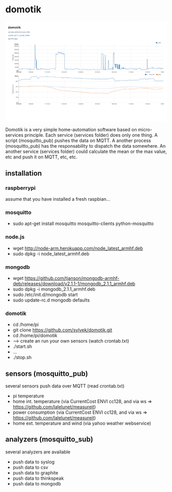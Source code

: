 # domotik

![screenshot](extras/screenshot.png)

Domotik is a very simple home-automation software based on micro-services principle.
Each service (services folder) does only one thing. A script (mosquitto_pub) pushes the data on MQTT.
A another process (mosquitto_pub) has the responsability to dispatch the data somewhere.
An another service (services folder) could calculate the mean or the max value, etc and push it on MQTT, etc, etc.

## installation
### raspberrypi
assume that you have installed a fresh raspbian…

### mosquitto
- sudo apt-get install mosquitto mosquitto-clients python-mosquitto

### node.js
- wget http://node-arm.herokuapp.com/node_latest_armhf.deb
- sudo dpkg -i node_latest_armhf.deb

### mongodb
- wget https://github.com/tjanson/mongodb-armhf-deb/releases/download/v2.1.1-1/mongodb_2.1.1_armhf.deb
- sudo dpkg -i mongodb_2.1.1_armhf.deb
- sudo /etc/init.d/mongodb start
- sudo update-rc.d mongodb defaults

### domotik
- cd /home/pi
- git clone https://github.com/sylvek/domotik.git
- cd /home/pi/domotik
- --> create an run your own sensors (watch crontab.txt)
- ./start.sh
- ...
- ./stop.sh

## sensors (mosquitto_pub)
several sensors push data over MQTT (read crontab.txt)
- pi temperature
- home int. temperature (via CurrentCost ENVI cc128, and via ws => https://github.com/lalelunet/measureit)
- power consumption (via CurrentCost ENVI cc128, and via ws => https://github.com/lalelunet/measureit)
- home ext. temperature and wind (via yahoo weather webservice)

## analyzers (mosquitto_sub)
several analyzers are available
- push data to syslog
- push data to csv
- push data to graphite
- push data to thinkspeak
- push data to mongodb
